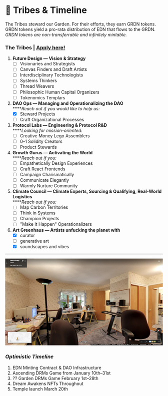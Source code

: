 # 🌟 Tribes & Timeline

The Tribes steward our Garden. For their efforts, they earn GRDN tokens. GRDN tokens yield a pro-rata distribution of EDN that flows to the GRDN. _GRDN tokens are non-transferrable and infinitely mintable._

### The Tribes | [Apply here!](https://edendao.typeform.com/vision-quest)

1. **Future Design — Vision & Strategy**
   * [ ] Visionaries and Strategists
   * [ ] Canvas Finders and Draft Artists
   * [ ] Interdisciplinary Technologists
   * [ ] Systems Thinkers
   * [ ] Thread Weavers
   * [ ] Philosophic Human Capital Organizers
   * [ ] Tokenomics Templars
2. **DAO Ops — Managing and Operationalizing the DAO**\
   ****_Reach out if you would like to help us:_
   * [x] Steward Projects
   * [ ] Craft Organizational Processes
3. **Protocol Labs — Engineering & Protocol R\&D**\
   ****_Looking for mission-oriented:_
   * [ ] Creative Money Lego Assemblers
   * [ ] 0–1 Solidity Creators
   * [ ] Product Stewards
4. **Growth Gurus — Activating the World**\
   ****_Reach out if you:_
   * [ ] Empathetically Design Experiences
   * [ ] Craft React Frontends
   * [ ] Campaign Charismatically
   * [ ] Communicate Elegantly
   * [ ] Warmly Nurture Community
5. **Climate Council — Climate Experts, Sourcing & Qualifying, Real-World Logistics**\
   ****_Reach out if you:_
   * [ ] Map Carbon Territories
   * [ ] Think in Systems
   * [ ] Champion Projects
   * [ ] "Make It Happen" Operationalizers
6. **Art Greenhaus — Artists unfucking the planet with**
   * [x] curator
   * [ ] generative art
   * [x] soundscapes and vibes

****

!["Working with the garage door open"](<../.gitbook/assets/image (13).png>)

### _Optimistic Timeline_

1. EDN Minting Contract & DAO Infrastructure
2. Ascending DRMs Game from January 10th–31st
3. ?? Garden DRMs Game February 1st–28th
4. Dream Awakens NFTs Throughout
5. Temple launch March 20th
